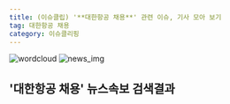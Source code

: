```yaml
---
title: (이슈클립) '**대한항공 채용**' 관련 이슈, 기사 모아 보기
tag: 대한항공 채용
category: 이슈클리핑
---
```

![wordcloud](https://s3.ap-northeast-2.amazonaws.com/lyrics101-wordcloud/2018-09-21-1537466667.png)
![news_img](https://user-images.githubusercontent.com/42597476/44507050-1206f400-a6e4-11e8-8d98-7ffbfebb353f.png)
## **'**대한항공 채용**'** 뉴스속보 검색결과

